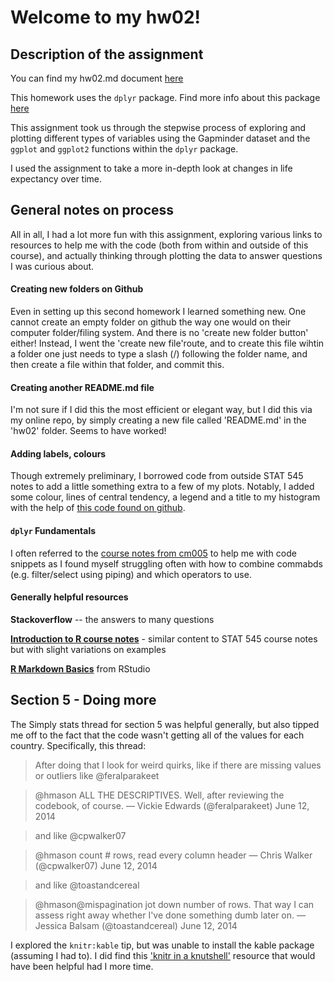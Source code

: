 # Welcome to my hw02!

## Description of the assignment

You can find my hw02.md document <a href="https://github.com/susannaelsie/stat545-hw-klassen-susanna/blob/master/hw02/hw02.md">here</a>

This homework uses the ```dplyr``` package. Find more info about this package <a href="http://stat545.com/block009_dplyr-intro.html">here</a>

This assignment took us through the stepwise process of exploring and plotting different types of variables using the Gapminder dataset and the ```ggplot``` and ```ggplot2``` functions within the ```dplyr``` package.

I used the assignment to take a more in-depth look at changes in life expectancy over time.


## General notes on process

All in all, I had a lot more fun with this assignment, exploring various links to resources to help me with the code (both from within and outside of this course), and actually thinking through plotting the data to answer questions I was curious about. 

#### Creating new folders on Github

Even in setting up this second homework I learned something new. One cannot create an empty folder on github the way one would on their computer folder/filing system. And there is no 'create new folder button' either! Instead, I went the 'create new file'route, and to create this file wihtin a folder one just needs to type a slash (/) following the folder name, and then create a file within that folder, and commit this.

#### Creating another README.md file

I'm not sure if I did this the most efficient or elegant way, but I did this via my online repo, by simply creating a new file called 'README.md' in the 'hw02' folder. Seems to have worked!

#### Adding labels, colours

Though extremely preliminary, I borrowed code from outside STAT 545 notes to add a little something extra to a few of my plots. Notably, I added some colour, lines of central tendency, a legend and a title to my histogram with the help of <a href="https://gist.github.com/mollietaylor/3768715" >this code found on github</a>.


#### ````dplyr```` Fundamentals

I often referred to the <a href="http://stat545.com/cm005-notes_and_exercises.html">course notes from cm005</a> to help me with code snippets as I found myself struggling often with how to combine commabds (e.g. filter/select using piping) and which operators to use.

#### Generally helpful resources

**Stackoverflow** -- the answers to many questions

<a href="https://ateucher.github.io/rcourse_site/03-plotting.html">**Introduction to R course notes**</a> - similar content to STAT 545 course notes but with slight variations on examples

<a href="http://rmarkdown.rstudio.com/authoring_basics.html">**R Markdown Basics**</a> from RStudio

## Section 5 - Doing more

The Simply stats thread for section 5 was helpful generally, but also tipped me off to the fact that the code wasn't getting all of the values for each country. Specifically, this thread:

> After doing that I look for weird quirks, like if there are missing values or outliers like @feralparakeet

> @hmason ALL THE DESCRIPTIVES. Well, after reviewing the codebook, of course. — Vickie Edwards (@feralparakeet) June 12, 2014

> and like @cpwalker07

> @hmason count # rows, read every column header — Chris Walker (@cpwalker07) June 12, 2014

> and like @toastandcereal

> @hmason@mispagination jot down number of rows. That way I can assess right away whether I've done something dumb later on. — Jessica Balsam (@toastandcereal) June 12, 2014

I explored the ```knitr:kable``` tip, but was unable to install the kable package (assuming I had to). I did find this <a href="http://kbroman.org/knitr_knutshell/pages/figs_tables.html">'knitr in a knutshell'</a> resource that would have been helpful had I more time. 
